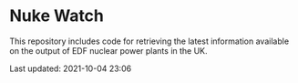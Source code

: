 # Nuke Watch

This repository includes code for retrieving the latest information available on the output of EDF nuclear power plants in the UK.

Last updated: 2021-10-04 23:06